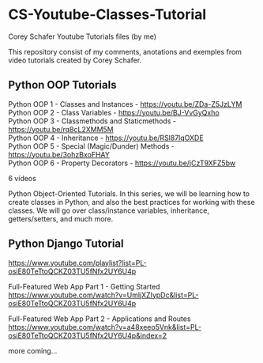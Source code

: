 # CS-Youtube-Classes-Tutorial  
Corey Schafer Youtube Tutorials files (by me)  

This repository consist of my comments, anotations and exemples from video tutorials created by Corey Schafer.  


## Python OOP Tutorials  

Python OOP 1 - Classes and Instances - https://youtu.be/ZDa-Z5JzLYM  
Python OOP 2 - Class Variables - https://youtu.be/BJ-VvGyQxho  
Python OOP 3 - Classmethods and Staticmethods - https://youtu.be/rq8cL2XMM5M  
Python OOP 4 - Inheritance - https://youtu.be/RSl87lqOXDE  
Python OOP 5 - Special (Magic/Dunder) Methods - https://youtu.be/3ohzBxoFHAY  
Python OOP 6 - Property Decorators - https://youtu.be/jCzT9XFZ5bw  

6 vídeos  

Python Object-Oriented Tutorials. In this series, we will be learning how to create classes in Python, and also the best practices for   working with these classes. We will go over class/instance variables, inheritance, getters/setters, and much more.  


## Python Django Tutorial  

https://www.youtube.com/playlist?list=PL-osiE80TeTtoQCKZ03TU5fNfx2UY6U4p  


Full-Featured Web App Part 1 - Getting Started  
https://www.youtube.com/watch?v=UmljXZIypDc&list=PL-osiE80TeTtoQCKZ03TU5fNfx2UY6U4p  

Full-Featured Web App Part 2 - Applications and Routes  
https://www.youtube.com/watch?v=a48xeeo5Vnk&list=PL-osiE80TeTtoQCKZ03TU5fNfx2UY6U4p&index=2  

more coming...  
